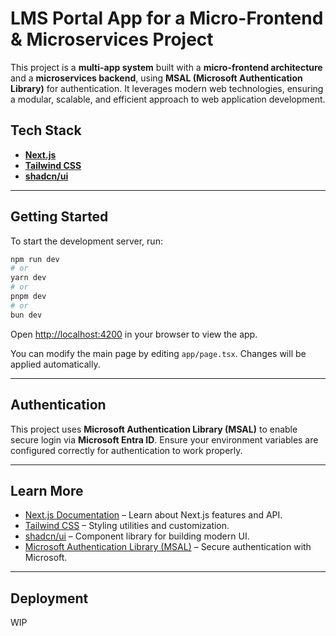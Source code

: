 # **LMS Portal App for a Micro-Frontend & Microservices Project**  

This project is a **multi-app system** built with a **micro-frontend architecture** and a **microservices backend**, using **MSAL (Microsoft Authentication Library)** for authentication. It leverages modern web technologies, ensuring a modular, scalable, and efficient approach to web application development.

## **Tech Stack**  

- **[Next.js](https://nextjs.org)**
- **[Tailwind CSS](https://tailwindcss.com/)** 
- **[shadcn/ui](https://ui.shadcn.com/)**

---

## **Getting Started**  

To start the development server, run:  

```bash
npm run dev
# or
yarn dev
# or
pnpm dev
# or
bun dev
```

Open [http://localhost:4200](http://localhost:4200) in your browser to view the app.  

You can modify the main page by editing `app/page.tsx`. Changes will be applied automatically.  

---

## **Authentication**  

This project uses **Microsoft Authentication Library (MSAL)** to enable secure login via **Microsoft Entra ID**. Ensure your environment variables are configured correctly for authentication to work properly.

---

## **Learn More**  

- [Next.js Documentation](https://nextjs.org/docs) – Learn about Next.js features and API.  
- [Tailwind CSS](https://tailwindcss.com/docs) – Styling utilities and customization.  
- [shadcn/ui](https://ui.shadcn.com/) – Component library for building modern UI.  
- [Microsoft Authentication Library (MSAL)](https://learn.microsoft.com/en-us/azure/active-directory/develop/msal-overview) – Secure authentication with Microsoft.  

---

## **Deployment**  

WIP
